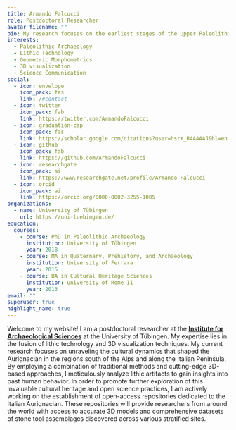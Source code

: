 ```yaml
---
title: Armando Falcucci
role: Postdoctoral Researcher
avatar_filename: ""
bio: My research focuses on the earliest stages of the Upper Paleolithic. I am currently analyzing several Aurignacian sites in Italy to better frame the chrono-cultural development of this technocomplex and investigate the role of climate change in the evolution of stone tool technologies.
interests:
  - Paleolithic Archaeology
  - Lithic Technology
  - Geometric Morphometrics
  - 3D visualization
  - Science Communication
social:
  - icon: envelope
    icon_pack: fas
    link: /#contact
  - icon: twitter
    icon_pack: fab
    link: https://twitter.com/ArmandoFalcucci
  - icon: graduation-cap
    icon_pack: fas
    link: https://scholar.google.com/citations?user=hsrY_B4AAAAJ&hl=en
  - icon: github
    icon_pack: fab
    link: https://github.com/ArmandoFalcucci
  - icon: researchgate
    icon_pack: ai
    link: https://www.researchgate.net/profile/Armando-Falcucci
  - icon: orcid
    icon_pack: ai
    link: https://orcid.org/0000-0002-3255-1005
organizations:
  - name: University of Tübingen
    url: https://uni-tuebingen.de/
education:
  courses:
    - course: PhD in Paleolithic Archaeology
      institution: University of Tübingen
      year: 2018
    - course: MA in Quaternary, Prehistory, and Archaeology
      institution: University of Ferrara
      year: 2015
    - course: BA in Cultural Heritage Sciences
      institution: University of Rome II
      year: 2013
email: ""
superuser: true
highlight_name: true
---
```


Welcome to my website! I am a postdoctoral researcher at the [**Institute for Archaeological Sciences**](https://uni-tuebingen.de/en/faculties/faculty-of-science/departments/geosciences/work-groups-contacts/prehistory-and-archaeological-sciences/ina/) at the University of Tübingen. My expertise lies in the fusion of lithic technology and 3D visualization techniques. 
My current research focuses on unraveling the cultural dynamics that shaped the Aurignacian in the regions south of the Alps and along the Italian Peninsula. By employing a combination of traditional methods and cutting-edge 3D-based approaches, I meticulously analyze lithic artifacts to gain insights into past human behavior. In order to promote further exploration of this invaluable cultural heritage and open science practices, I am actively working on the establishment of open-access repositories dedicated to the Italian Aurignacian. These repositories will provide researchers from around the world with access to accurate 3D models and comprehensive datasets of stone tool assemblages discovered across various stratified sites.
